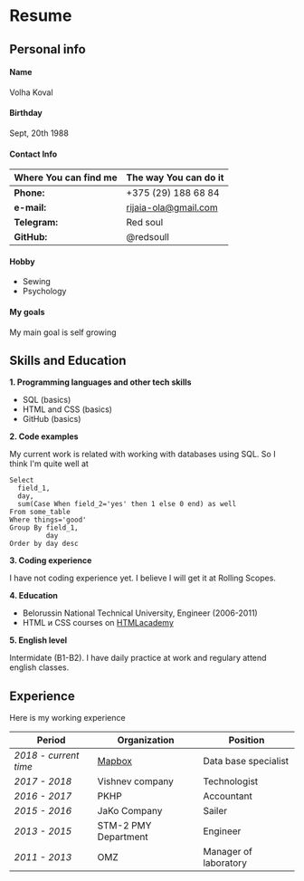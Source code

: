 
# Resume

## Personal info
#### Name

Volha Koval

#### Birthday

Sept, 20th 1988

#### Contact Info


Where You can find me | The way You can do it
----------------------|---------
**Phone:** | +375 (29) 188 68 84
**e-mail:** | rijaia-ola@gmail.com
**Telegram:** | Red soul
**GitHub:** | @redsoull


#### Hobby

* Sewing
* Psychology

#### My goals

My main goal is self growing

## Skills and Education
**1. Programming languages and other tech skills**
* SQL (basics)
* HTML and CSS (basics)
* GitHub (basics)

**2. Code examples**

My current  work is related with working with databases using SQL. So I think I'm quite well at
```
Select
  field_1,
  day,
  sum(Case When field_2='yes' then 1 else 0 end) as well
From some_table
Where things='good'
Group By field_1, 
         day
Order by day desc
```
**3. Coding experience**

I have not coding experience yet. I believe I will get it at Rolling Scopes.

**4. Education**
  * Belorussin National Technical University, Engineer (2006-2011)
  * HTML и CSS courses on [HTMLacademy](https://htmlacademy.ru/profile/id1169577)

**5. English level** 

Intermidate (B1-B2). I have daily practice at work and regulary attend english classes.

## Experience

Here is my working experience

**Period** | **Organization** | **Position**
-----------|------------------|--------------
_2018 - current time_ | [Mapbox](https://www.mapbox.com/) | Data base specialist
_2017 - 2018_ | Vishnev company | Technologist
_2016 - 2017_ | PKHP | Accountant
_2015 - 2016_ | JaKo Company | Sailer
_2013 - 2015_ | STM-2 PMY Department | Engineer
_2011 - 2013_ | OMZ | Manager of laboratory
